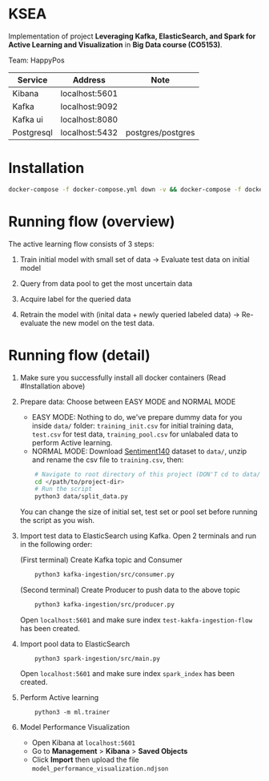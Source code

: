 # KSEA

Implementation of project **Leveraging Kafka, ElasticSearch, and Spark for Active Learning and Visualization** in **Big Data course (CO5153)**.

Team: HappyPos

| Service  | Address | Note| 
| ------------- | ------------- | --|
| Kibana  | localhost:5601  ||
| Kafka  | localhost:9092  ||
| Kafka ui | localhost:8080 ||
| Postgresql | localhost:5432 | postgres/postgres|

# Installation

```bash
docker-compose -f docker-compose.yml down -v && docker-compose -f docker-compose.yml up -d
```

# Running flow (overview)
The active learning flow consists of 3 steps:
1. Train initial model with small set of data -> Evaluate test data on initial model

2. Query from data pool to get the most uncertain data
3. Acquire label for the queried data
4. Retrain the model with (inital data + newly queried labeled data) -> Re-evaluate the new model on the test data.

# Running flow (detail)
1. Make sure you successfully install all docker containers (Read #Installation above)
2. Prepare data: Choose between EASY MODE and NORMAL MODE
    - EASY MODE: Nothing to do, we've prepare dummy data for you inside `data/` folder: `training_init.csv` for initial training data, `test.csv` for test data, `training_pool.csv` for unlabaled data to perform Active learning. 
    - NORMAL MODE: Download [Sentiment140](https://www.kaggle.com/datasets/kazanova/sentiment140) dataset to `data/`, unzip and rename the csv file to `training.csv`, then:
    ```sh
        # Navigate to root directory of this project (DON'T cd to data/!!!)
        cd </path/to/project-dir>
        # Run the script
        python3 data/split_data.py
    ```
    You can change the size of initial set, test set or pool set before running the script as you wish.

3. Import test data to ElasticSearch using Kafka. Open 2 terminals and run in the following order: 
    
    (First terminal) Create Kafka topic and Consumer
    ```sh
        python3 kafka-ingestion/src/consumer.py 
    ```

    (Second terminal) Create Producer to push data to the above topic
    ```sh
        python3 kafka-ingestion/src/producer.py 
    ```

    Open `localhost:5601` and make sure index `test-kakfa-ingestion-flow` has been created.

4. Import pool data to ElasticSearch
    ```
        python3 spark-ingestion/src/main.py
    ```
    Open `localhost:5601` and make sure index `spark_index` has been created.

5. Perform Active learning
    ```
        python3 -m ml.trainer
    ```

6. Model Performance Visualization
    - Open Kibana at `localhost:5601`
    - Go to **Management** > **Kibana** > **Saved Objects**
    - Click **Import** then upload the file `model_performance_visualization.ndjson`
    